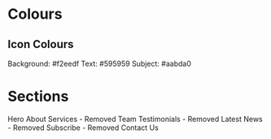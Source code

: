 # Colours

## Icon Colours

Background: #f2eedf
Text: #595959
Subject: #aabda0

# Sections

Hero
About
Services - Removed
Team
Testimonials - Removed
Latest News - Removed
Subscribe - Removed
Contact Us